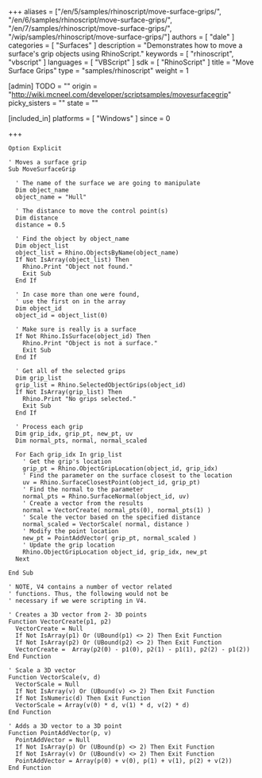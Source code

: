 +++
aliases = ["/en/5/samples/rhinoscript/move-surface-grips/", "/en/6/samples/rhinoscript/move-surface-grips/", "/en/7/samples/rhinoscript/move-surface-grips/", "/wip/samples/rhinoscript/move-surface-grips/"]
authors = [ "dale" ]
categories = [ "Surfaces" ]
description = "Demonstrates how to move a surface's grip objects using RhinoScript."
keywords = [ "rhinoscript", "vbscript" ]
languages = [ "VBScript" ]
sdk = [ "RhinoScript" ]
title = "Move Surface Grips"
type = "samples/rhinoscript"
weight = 1

[admin]
TODO = ""
origin = "http://wiki.mcneel.com/developer/scriptsamples/movesurfacegrip"
picky_sisters = ""
state = ""

[included_in]
platforms = [ "Windows" ]
since = 0

+++

```vbnet
Option Explicit

' Moves a surface grip
Sub MoveSurfaceGrip

  ' The name of the surface we are going to manipulate
  Dim object_name
  object_name = "Hull"

  ' The distance to move the control point(s)  
  Dim distance
  distance = 0.5

  ' Find the object by object_name
  Dim object_list
  object_list = Rhino.ObjectsByName(object_name)
  If Not IsArray(object_list) Then
    Rhino.Print "Object not found."
    Exit Sub
  End If

  ' In case more than one were found,
  ' use the first on in the array
  Dim object_id
  object_id = object_list(0)

  ' Make sure is really is a surface
  If Not Rhino.IsSurface(object_id) Then
    Rhino.Print "Object is not a surface."
    Exit Sub
  End If

  ' Get all of the selected grips      
  Dim grip_list
  grip_list = Rhino.SelectedObjectGrips(object_id)
  If Not IsArray(grip_list) Then
    Rhino.Print "No grips selected."
    Exit Sub
  End If

  ' Process each grip    
  Dim grip_idx, grip_pt, new_pt, uv
  Dim normal_pts, normal, normal_scaled

  For Each grip_idx In grip_list
    ' Get the grip's location
    grip_pt = Rhino.ObjectGripLocation(object_id, grip_idx)
    ' Find the parameter on the surface closest to the location
    uv = Rhino.SurfaceClosestPoint(object_id, grip_pt)
    ' Find the normal to the parameter
    normal_pts = Rhino.SurfaceNormal(object_id, uv)
    ' Create a vector from the results
    normal = VectorCreate( normal_pts(0), normal_pts(1) )
    ' Scale the vector based on the specified distance
    normal_scaled = VectorScale( normal, distance )
    ' Modify the point location
    new_pt = PointAddVector( grip_pt, normal_scaled )
    ' Update the grip location
    Rhino.ObjectGripLocation object_id, grip_idx, new_pt
  Next

End Sub

' NOTE, V4 contains a number of vector related
' functions. Thus, the following would not be
' necessary if we were scripting in V4.

' Creates a 3D vector from 2- 3D points  
Function VectorCreate(p1, p2)
  VectorCreate = Null
  If Not IsArray(p1) Or (UBound(p1) <> 2) Then Exit Function
  If Not IsArray(p2) Or (UBound(p2) <> 2) Then Exit Function
  VectorCreate =  Array(p2(0) - p1(0), p2(1) - p1(1), p2(2) - p1(2))
End Function

' Scale a 3D vector
Function VectorScale(v, d)
  VectorScale = Null
  If Not IsArray(v) Or (UBound(v) <> 2) Then Exit Function
  If Not IsNumeric(d) Then Exit Function
  VectorScale = Array(v(0) * d, v(1) * d, v(2) * d)
End Function

' Adds a 3D vector to a 3D point
Function PointAddVector(p, v)
  PointAddVector = Null
  If Not IsArray(p) Or (UBound(p) <> 2) Then Exit Function
  If Not IsArray(v) Or (UBound(v) <> 2) Then Exit Function
  PointAddVector = Array(p(0) + v(0), p(1) + v(1), p(2) + v(2))
End Function
```
